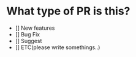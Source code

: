 # What type of PR is this?


  - [] New features
  - [] Bug Fix
  - [] Suggest
  - [] ETC(please write somethings..)
